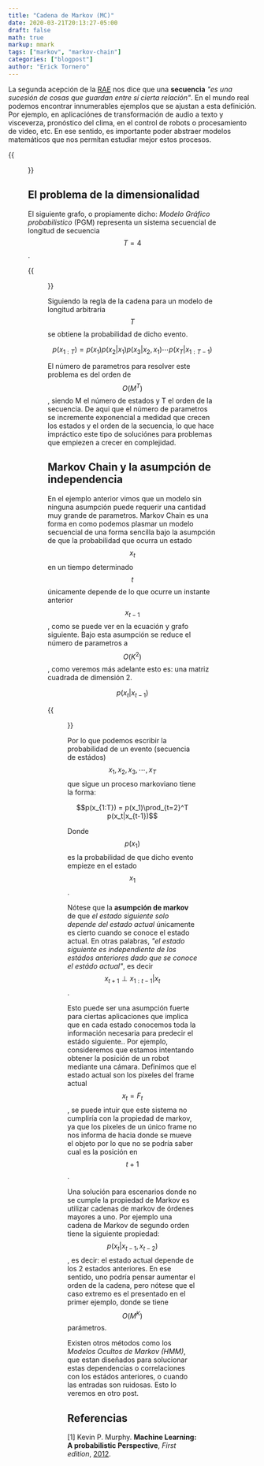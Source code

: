 ```yaml
---
title: "Cadena de Markov (MC)"
date: 2020-03-21T20:13:27-05:00
draft: false
math: true
markup: mmark
tags: ["markov", "markov-chain"]
categories: ["blogpost"]
author: "Erick Tornero"
---
```


La segunda acepción de la [RAE][raelink] nos dice que una **secuencia** *"es una sucesión de cosas que guardan entre sí cierta relación"*. En el mundo real podemos encontrar innumerables ejemplos que se ajustan a esta definición. Por ejemplo, en aplicaciónes de transformación de audio a texto y visceverza, pronóstico del clima, en el control de robots o procesamiento de video, etc. En ese sentido, es importante poder abstraer modelos matemáticos que nos permitan estudiar mejor estos procesos.

<!--more-->
{{<figure src="/blog/images/helloworld.gif" caption="Sistema secuencial de sugerencia de texto">}}

## El problema de la dimensionalidad

El siguiente grafo, o propiamente dicho: *Modelo Gráfico probabilistico* (PGM) representa un sistema secuencial de longitud de secuencia $$T=4$$.

{{<figure src="/blog/images/sequential_model.png" caption="Modelo de un sistema secuencial sin ninguna asumpción">}}

Siguiendo la regla de la cadena para un modelo de longitud arbitraria $$T$$ se obtiene la probabilidad de dicho evento.

$$p(x_{1:T}) = p(x_1)p(x_2|x_1)p(x_3|x_2,x_1)\cdots p(x_T|x_{1:T-1})$$

El número de parametros para resolver este problema es del orden de $$O(M^T)$$, siendo M el número de estados y T el orden de la secuencia. De aqui que el número de parametros se incremente exponencial a medidad que crecen los estados y el orden de la secuencia, lo que hace impráctico este tipo de soluciónes para problemas que empiezen a crecer en complejidad.

## Markov Chain y la asumpción de independencia

En el ejemplo anterior vimos que un modelo sin ninguna asumpción puede requerir una cantidad muy grande de parametros. Markov Chain es una forma en como podemos plasmar un modelo secuencial de una forma sencilla bajo la asumpción de que la probabilidad que ocurra un estado $$x_t$$ en un tiempo determinado $$t$$ únicamente depende de lo que ocurre un instante anterior $$x_{t-1}$$, como se puede ver en la ecuación y grafo siguiente. Bajo esta asumpción se reduce el número de parametros a $$O(K^2)$$, como veremos más adelante esto es: una matriz cuadrada de dimensión 2.

$$p(x_t|x_{t-1})$$

{{<figure src="/blog/images/mdp_pgm.png" caption="Modelo Gráfico Probabilistico de una Cadena de Markov, note que cada estádo depende únicamente del estado anterior a excepción del primer estado.">}}

Por lo que podemos escribir la probabilidad de un evento (secuencia de estádos) $$x_1, x_2, x_3, \cdots,x_T$$ que sigue un proceso markoviano tiene la forma:

$$p(x_{1:T}) = p(x_1)\prod_{t=2}^T p(x_t|x_{t-1})$$

Donde $$p(x_1)$$ es la probabilidad de que dicho evento empieze en el estado $$x_1$$.

Nótese que la **asumpción de markov** de que *el estado siguiente solo depende del estado actual* únicamente es cierto cuando se conoce el estado actual. En otras palabras, *"el estado siguiente es independiente de los estádos anteriores dado que se conoce el estádo actual"*, es decir $$x_{t+1} \perp x_{1:t-1} | x_t$$. 

Esto puede ser una asumpción fuerte para ciertas aplicaciones que implica que en cada estado conocemos toda la información necesaria para predecir el estádo siguiente.. Por ejemplo, consideremos que estamos intentando obtener la posición de un robot mediante una cámara. Definimos que el estado actual son los pixeles del frame actual $$x_t = F_t$$, se puede intuir que este sistema no cumpliría con la propiedad de markov, ya que los pixeles de un único frame no nos informa de hacia donde se mueve el objeto por lo que no se podría saber cual es la posición en $$t+1$$.

Una solución para escenarios donde no se cumple la propiedad de Markov es utilizar cadenas de markov de órdenes mayores a uno. Por ejemplo una cadena de Markov de segundo orden tiene la siguiente propiedad: $$p(x_t|x_{t-1}, x_{t-2})$$, es decir: el estado actual depende de los 2 estados anteriores. En ese sentido, uno podría pensar aumentar el orden de la cadena, pero nótese que el caso extremo es el presentado en el primer ejemplo, donde se tiene $$O(M^K)$$ parámetros.

Existen otros métodos como los *Modelos Ocultos de Markov (HMM)*, que estan diseñados para solucionar estas dependencias o correlaciones con los estádos anteriores, o cuando las entradas son ruidosas. Esto lo veremos en otro post.

## Referencias

[1] Kevin P. Murphy. **Machine Learning: A probabilistic Perspective**, *First edition*, [2012](https://storage.googleapis.com/pub-tools-public-publication-data/pdf/38136.pdf).

[raelink]: https://dle.rae.es/secuencia?m=form